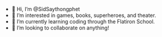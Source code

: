 - 👋 Hi, I’m @SidSaythongphet
- 👀 I’m interested in games, books, superheroes, and theater.
- 🌱 I’m currently learning coding through the Flatiron School.
- 💞️ I’m looking to collaborate on anything!


<!---
SidSaythongphet/SidSaythongphet is a ✨ special ✨ repository because its `README.md` (this file) appears on your GitHub profile.
You can click the Preview link to take a look at your changes.
--->
